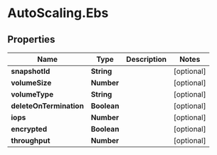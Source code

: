 # AutoScaling.Ebs

## Properties

Name | Type | Description | Notes
------------ | ------------- | ------------- | -------------
**snapshotId** | **String** |  | [optional] 
**volumeSize** | **Number** |  | [optional] 
**volumeType** | **String** |  | [optional] 
**deleteOnTermination** | **Boolean** |  | [optional] 
**iops** | **Number** |  | [optional] 
**encrypted** | **Boolean** |  | [optional] 
**throughput** | **Number** |  | [optional] 


